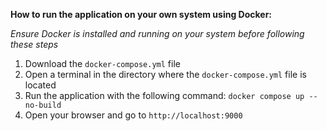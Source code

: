 **How to run the application on your own system using Docker:**

_Ensure Docker is installed and running on your system before following these steps_
1. Download the `docker-compose.yml` file
2. Open a terminal in the directory where the `docker-compose.yml` file is located
3. Run the application with the following command: `docker compose up --no-build`
4. Open your browser and go to `http://localhost:9000`
